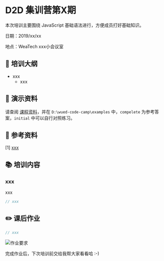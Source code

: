 # D2D 集训营第X期

本次培训主要围绕 JavaScript 基础语法进行，方便成员打好基础知识。

日期：2019/xx/xx

地点：WeaTech xxx小会议室

## 🥇 培训大纲

- xxx
  - xxx

## 🥈 演示资料

请查阅 [课程资料](./docs/第1期.md)，并在 `D:\wued-code-camp\examples` 中，`compelete` 为参考答案，`initial` 中可以自行对照练习。

## 🥉 参考资料

[1] [xxx](xxx)

## 📚 培训内容

### xxx

xxx

```js
// xxx
```

## ✏️ 课后作业

```js
// xxx
```

![作业要求](xxx)

完成作业后，下次培训前交给我帮大家看看哈 :-)
